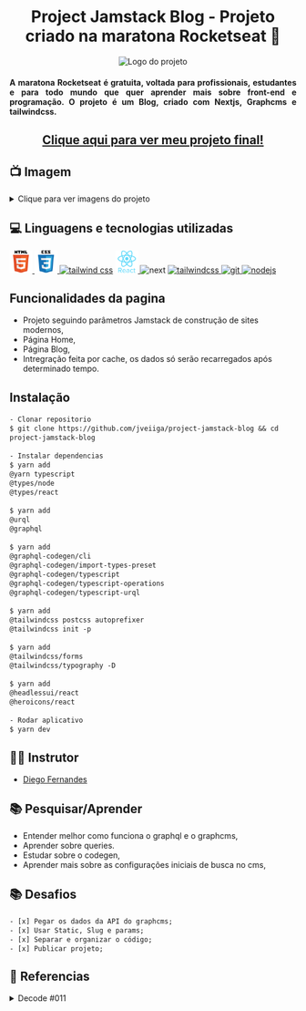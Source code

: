 <h1 align="center">Project Jamstack Blog - Projeto criado na maratona Rocketseat 🚀</h1>
<p align="center">
  <img alt="Logo do projeto" src="https://i.ytimg.com/vi/S5Qvi23VqaQ/maxresdefault.jpg" width="1200" height="350"/>
</p>

<h4 align="justify">A maratona Rocketseat é gratuita, voltada para profissionais, estudantes e para todo mundo que quer aprender mais sobre front-end e programação. O projeto é um Blog, criado com Nextjs, Graphcms e tailwindcss. </h4>

<h2 align="center"><a href="https://project-jamstack-blog.vercel.app/">Clique aqui para ver meu projeto final!</a></h2>


## 📺 Imagem

<details>
  
<summary>Clique para ver imagens do projeto</summary>
  
![preview](https://user-images.githubusercontent.com/57195630/155034143-773e985e-cb57-4e69-a31a-ff42c1b745fe.png)
![preview](https://user-images.githubusercontent.com/57195630/155034152-bcc62434-0d2c-40be-a08c-5b72dc18f4a9.png)
![preview](https://user-images.githubusercontent.com/57195630/155034158-bac00419-9119-4b95-98ce-4d8b42c9f4c0.png)

</details> 

## 💻 Linguagens e tecnologias utilizadas
<p align="left"> 
<a href="https://www.w3.org/html/" target="_blank"> <img src="https://raw.githubusercontent.com/devicons/devicon/master/icons/html5/html5-original-wordmark.svg" alt="html5" width="40" height="40"/> </a> 
<a href="https://www.w3schools.com/css/" target="_blank"> <img src="https://raw.githubusercontent.com/devicons/devicon/master/icons/css3/css3-original-wordmark.svg" alt="css3" width="40" height="40"/> </a>
<a href="https://tailwindcss.com/" target="_blank"><img src="https://d6f6d0kpz0gyr.cloudfront.net/uploads/images/_1200x630_crop_center-center_82_none/tailwind-thumb.jpg?mtime=1609771799" alt="tailwind css" width="70" height="40"/></a>
<a href="https://reactjs.org/" target="_blank"> <img src="https://raw.githubusercontent.com/devicons/devicon/master/icons/react/react-original-wordmark.svg" alt="react" width="40" height="40"/> </a> 
<img   src="https://decodenatura.com/static/fb8aa1bb70c9925ce1ae22dc2711b343/nextjs-logo.png" alt="next" width="40" height="40" max-width="100%">
<a href="https://app.graphcms.com/" target="_blank"> <img src="https://www.frontastic.cloud/wp-content/uploads/2020/07/graphcms.jpg" alt="tailwindcss" width="60" height="40"/> </a> 
<a href="https://git-scm.com/" target="_blank"> <img src="https://www.vectorlogo.zone/logos/git-scm/git-scm-icon.svg" alt="git" width="40" height="40"/> </a> 
<a href="https://yarnpkg.com/" target="_blank"> <img src="https://classic.yarnpkg.com/assets/og_image.png" alt="nodejs" width="70" height="40"/> </a> 


## Funcionalidades da pagina
  - Projeto seguindo parâmetros Jamstack de construção de sites modernos,
  - Página Home, 
  - Página Blog, 
  - Intregração feita por cache, os dados só serão recarregados após determinado tempo.  

## Instalação

    - Clonar repositorio
    $ git clone https://github.com/jveiiga/project-jamstack-blog && cd project-jamstack-blog

    - Instalar dependencias
    $ yarn add 
    @yarn typescript 
    @types/node 
    @types/react 

    $ yarn add 
    @urql 
    @graphql

    $ yarn add 
    @graphql-codegen/cli 
    @graphql-codegen/import-types-preset 
    @graphql-codegen/typescript 
    @graphql-codegen/typescript-operations 
    @graphql-codegen/typescript-urql  

    $ yarn add  
    @tailwindcss postcss autoprefixer 
    @tailwindcss init -p

    $ yarn add 
    @tailwindcss/forms
    @tailwindcss/typography -D

    $ yarn add 
    @headlessui/react
    @heroicons/react

    - Rodar aplicativo
    $ yarn dev

## 👨‍🏫 Instrutor

- <a href="https://github.com/diego3g">Diego Fernandes</a> 

## 📚 Pesquisar/Aprender

  - Entender melhor como funciona o graphql e o graphcms,
  - Aprender sobre queries.
  - Estudar sobre o codegen,
  - Aprender mais sobre as configurações iniciais de busca no cms,
  
## 📚 Desafios
    - [x] Pegar os dados da API do graphcms;
    - [x] Usar Static, Slug e params;
    - [x] Separar e organizar o código;
    - [x] Publicar projeto;

## 📂 Referencias
  <details>
    <summary>Decode #011</summary>
      - <a href="https://jamstack.org/">Jamstack</a> <br>
      - <a href="https://graphcms.com/">graphcms</a> <br>
      - <a href="https://www.graphql-code-generator.com/">codegen</a> <br>
      - <a href="https://tailwindcss.com/">tailwindcss</a> <br>
      
  </details>
  

